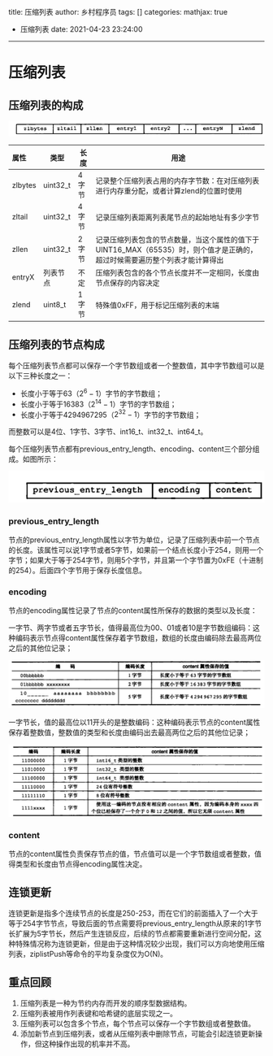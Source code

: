 title: 压缩列表
author: 乡村程序员
tags: []
categories:
mathjax: true

  - 压缩列表
date: 2021-04-23 23:24:00
---
# 压缩列表

## 压缩列表的构成

![压缩列表的各个组成部分](../images/%E5%8E%8B%E7%BC%A9%E5%88%97%E8%A1%A8/压缩列表的各个组成部分.png)

| 属性    | 类型     | 长度  | 用途                                                         |
| :------ | -------- | ----- | ------------------------------------------------------------ |
| zlbytes | uint32_t | 4字节 | 记录整个压缩列表占用的内存字节数：在对压缩列表进行内存重分配，或者计算zlend的位置时使用 |
| zltail  | uint32_t | 4字节 | 记录压缩列表距离列表尾节点的起始地址有多少字节               |
| zllen   | uint32_t | 2字节 | 记录压缩列表包含的节点数量，当这个属性的值下于UINT16_MAX（65535）时，则个值才是正确的，超过时候需要遍历整个列表才能计算得出 |
| entryX  | 列表节点 | 不定  | 压缩列表包含的各个节点长度并不一定相同，长度由节点保存的内容决定 |
| zlend   | uint8_t  | 1字节 | 特殊值0xFF，用于标记压缩列表的末端                           |

## 压缩列表的节点构成

每个压缩列表节点都可以保存一个字节数组或者一个整数值，其中字节数组可以是以下三种长度之一：

- 长度小于等于63（$2^6-1$）字节的字节数组；  
- 长度小于等于16383（$2^{14}-1$）字节的字节数组；  
- 长度小于等于4294967295（$2^{32}-1$）字节的字节数组；  

而整数可以是4位、1字节、3字节、int16_t、int32_t、int64_t。

每个压缩列表节点都有previous_entry_length、encoding、content三个部分组成。如图所示：

![压缩列表节点的各个组成部分](../images/%E5%8E%8B%E7%BC%A9%E5%88%97%E8%A1%A8/image-20210424000604329.png)



###  previous_entry_length

节点的previous_entry_length属性以字节为单位，记录了压缩列表中前一个节点的长度。该属性可以说1字节或者5字节，如果前一个结点长度小于254，则用一个字节；如果大于等于254字节，则用5个字节，并且第一个字节置为0xFE（十进制的254）。后面四个字节用于保存长度信息。  

### encoding

节点的encoding属性记录了节点的content属性所保存的数据的类型以及长度：  

一字节、两字节或者五字节长，值得最高位为00、01或者10是字节数组编码：这种编码表示节点得content属性保存着字节数组，数组的长度由编码除去最高两位之后的其他位记录；  

![字节数组编码](../images/%E5%8E%8B%E7%BC%A9%E5%88%97%E8%A1%A8/image-20210424002245234.png)

一字节长，值的最高位以11开头的是整数编码：这种编码表示节点的content属性保存着整数值，整数值的类型和长度由编码出去最高两位之后的其他位记录；  

![整数编码](../images/%E5%8E%8B%E7%BC%A9%E5%88%97%E8%A1%A8/image-20210424002304775.png)

### content  

节点的content属性负责保存节点的值，节点值可以是一个字节数组或者整数，值得类型和长度由节点得encoding属性决定。

## 连锁更新

连锁更新是指多个连续节点的长度是250-253，而在它们的前面插入了一个大于等于254字节节点，导致后面的节点需要将previous_entry_length从原来的1字节长扩展为5字节长，然后产生连锁反应，后续的节点都需要重新进行空间分配，这种特殊情况称为连锁更新，但是由于这种情况较少出现，我们可以方向地使用压缩列表，ziplistPush等命令的平均复杂度仅为O(N)。

## 重点回顾

1. 压缩列表是一种为节约内存而开发的顺序型数据结构。  
2. 压缩列表被用作列表键和哈希键的底层实现之一。
3. 压缩列表可以包含多个节点，每个节点可以保存一个字节数组或者整数值。  
4. 添加新节点到压缩列表，或者从压缩列表中删除节点，可能会引起连锁更新操作，但这种操作出现的机率并不高。



